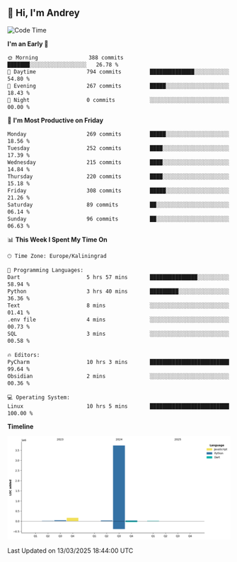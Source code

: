 ## 👋 Hi, I'm Andrey

<!--START_SECTION:waka-->
![Code Time](http://img.shields.io/badge/Code%20Time-839%20hrs%2018%20mins-blue)

**I'm an Early 🐤** 

```text
🌞 Morning                388 commits         ███████░░░░░░░░░░░░░░░░░░   26.78 % 
🌆 Daytime                794 commits         ██████████████░░░░░░░░░░░   54.80 % 
🌃 Evening                267 commits         █████░░░░░░░░░░░░░░░░░░░░   18.43 % 
🌙 Night                  0 commits           ░░░░░░░░░░░░░░░░░░░░░░░░░   00.00 % 
```
📅 **I'm Most Productive on Friday** 

```text
Monday                   269 commits         █████░░░░░░░░░░░░░░░░░░░░   18.56 % 
Tuesday                  252 commits         ████░░░░░░░░░░░░░░░░░░░░░   17.39 % 
Wednesday                215 commits         ████░░░░░░░░░░░░░░░░░░░░░   14.84 % 
Thursday                 220 commits         ████░░░░░░░░░░░░░░░░░░░░░   15.18 % 
Friday                   308 commits         █████░░░░░░░░░░░░░░░░░░░░   21.26 % 
Saturday                 89 commits          ██░░░░░░░░░░░░░░░░░░░░░░░   06.14 % 
Sunday                   96 commits          ██░░░░░░░░░░░░░░░░░░░░░░░   06.63 % 
```


📊 **This Week I Spent My Time On** 

```text
🕑︎ Time Zone: Europe/Kaliningrad

💬 Programming Languages: 
Dart                     5 hrs 57 mins       ███████████████░░░░░░░░░░   58.94 % 
Python                   3 hrs 40 mins       █████████░░░░░░░░░░░░░░░░   36.36 % 
Text                     8 mins              ░░░░░░░░░░░░░░░░░░░░░░░░░   01.41 % 
.env file                4 mins              ░░░░░░░░░░░░░░░░░░░░░░░░░   00.73 % 
SQL                      3 mins              ░░░░░░░░░░░░░░░░░░░░░░░░░   00.58 % 

🔥 Editors: 
PyCharm                  10 hrs 3 mins       █████████████████████████   99.64 % 
Obsidian                 2 mins              ░░░░░░░░░░░░░░░░░░░░░░░░░   00.36 % 

💻 Operating System: 
Linux                    10 hrs 5 mins       █████████████████████████   100.00 % 
```

**Timeline**

![Lines of Code chart](https://raw.githubusercontent.com/Mist3s/Mist3s/main/assets/bar_graph.png)


 Last Updated on 13/03/2025 18:44:00 UTC
<!--END_SECTION:waka-->

